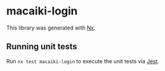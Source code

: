 # macaiki-login

This library was generated with [Nx](https://nx.dev).

## Running unit tests

Run `nx test macaiki-login` to execute the unit tests via [Jest](https://jestjs.io).
